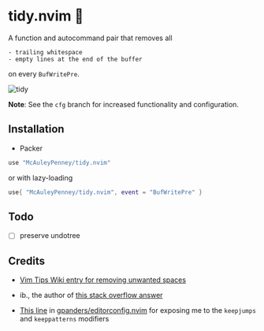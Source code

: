 
# tidy.nvim 🧹

A function and autocommand pair that removes all

    - trailing whitespace
    - empty lines at the end of the buffer

on every `BufWritePre`.

![tidy](https://user-images.githubusercontent.com/59481467/142785684-96559135-88e7-4c50-a848-56f2c65262ef.gif)

**Note**: See the `cfg` branch for increased functionality and configuration.


## Installation
- Packer

```lua
use "McAuleyPenney/tidy.nvim"
```

or with lazy-loading

```lua
use{ "McAuleyPenney/tidy.nvim", event = "BufWritePre" }
```

## Todo
- [ ] preserve undotree


## Credits
- [Vim Tips Wiki entry for removing unwanted spaces](https://vim.fandom.com/wiki/Remove_unwanted_spaces#Automatically_removing_all_trailing_whitespace)

- ib., the author of [this stack overflow answer](https://stackoverflow.com/a/7501902)

- [This line](https://github.com/gpanders/editorconfig.nvim/blob/ae3586771996b2fb1662eb0c17f5d1f4f5759bb7/lua/editorconfig.lua#L180)
in [gpanders/editorconfig.nvim](https://github.com/gpanders/editorconfig.nvim) for exposing me to the `keepjumps`
and `keeppatterns` modifiers
